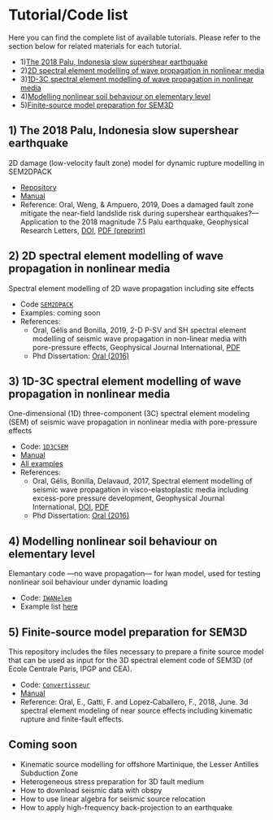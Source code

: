 # Tutorial/Code list
Here you can find the complete list of available tutorials. Please refer to the section below for related materials for each tutorial.
* 1)[The 2018 Palu, Indonesia slow supershear earthquake](#palu)
* 2)[2D spectral element modelling of wave propagation in nonlinear media](#sem2dpack)
* 3)[1D-3C spectral element modelling of wave propagation in nonlinear media](#1d3csem)
* 4)[Modelling nonlinear soil behaviour on elementary level](#iwanelem)
* 5)[Finite-source model preparation for SEM3D ](#convertisseur)


<a name="palu"></a>
## 1) The 2018 Palu, Indonesia slow supershear earthquake 
2D damage (low-velocity fault zone) model for dynamic rupture modelling in SEM2DPACK
* [Repository](https://github.com/elifo/damaged_fault)
* [Manual](https://github.com/elifo/damaged_fault/blob/master/README.md)
* Reference: Oral, Weng, & Ampuero, 2019, Does a damaged fault zone mitigate the near-field
landslide risk during supershear earthquakes?—Application to the 2018 magnitude 7.5
Palu earthquake, Geophysical Research Letters, [DOI](https://doi.org/10.1029/2019GL085649), [PDF (preprint)](https://eartharxiv.org/repository/view/638/)

<a name="sem2dpack"></a>
## 2) 2D spectral element modelling of wave propagation in nonlinear media
Spectral element modelling of 2D wave propagation including site effects
* Code [`SEM2DPACK`](https://github.com/jpampuero/sem2dpack/tree/iwan)
* Examples: coming soon
* References: 
    * Oral, Gélis and Bonilla, 2019, 2-D P-SV and SH spectral element modelling of seismic wave propagation in non-linear media with pore-pressure effects, Geophysical Journal International, [PDF](https://eartharxiv.org/repository/view/1954/)
    * Phd Dissertation: [Oral (2016)](https://tel.archives-ouvertes.fr/tel-01562279)

<a name="1d3csem"></a>
## 3) 1D-3C spectral element modelling of wave propagation in nonlinear media
One-dimensional (1D) three-component (3C) spectral element modeling (SEM) of seismic wave propagation in nonlinear media with pore-pressure effects
* Code: [`1D3CSEM`](https://github.com/elifo/1D3CSEM)
* [Manual](https://github.com/elifo/1D3CSEM/blob/main/MANUAL/manual.pdf)
* [All examples](https://github.com/elifo/1D3CSEM/tree/main/EXAMPLES)
* References: 
    * Oral, Gélis, Bonilla, Delavaud, 2017, Spectral element modelling of seismic wave
propagation in visco-elastoplastic media including excess-pore pressure development,
Geophysical Journal International, [DOI](https://doi.org/10.1093/gji/ggx375), [PDF](https://eartharxiv.org/repository/view/1953/)
    * Phd Dissertation: [Oral (2016)](https://tel.archives-ouvertes.fr/tel-01562279)

<a name="iwanelem"></a>
## 4) Modelling nonlinear soil behaviour on elementary level
Elemantary code —no wave propagation— for Iwan model, used for testing nonlinear soil behaviour under dynamic loading
* Code: [`IWANelem`](https://github.com/elifo/IWANelem)
* Example list [here](https://github.com/elifo/IWANelem/blob/master/README.md)

<a name="convertisseur"></a>
## 5) Finite-source model preparation for SEM3D 
This repository includes the files necessary to prepare a finite source model that can be used as input for the 3D spectral element code of SEM3D (of Ecole Centrale Paris, IPGP and CEA).
* Code: [`Convertisseur`](https://github.com/elifo/Convertisseur)
* [Manual](https://github.com/elifo/Convertisseur/blob/master/DOC/manual.pdf)
* Reference: Oral, E., Gatti, F. and Lopez‐Caballero, F., 2018, June. 3d spectral element modeling of near source effects including kinematic rupture and finite-fault effects.


## Coming soon
* Kinematic source modelling for offshore Martinique, the Lesser Antilles Subduction Zone
* Heterogeneous stress preparation for 3D fault medium
* How to download seismic data with obspy
* How to use linear algebra for seismic source relocation
* How to apply high-frequency back-projection to an earthquake
